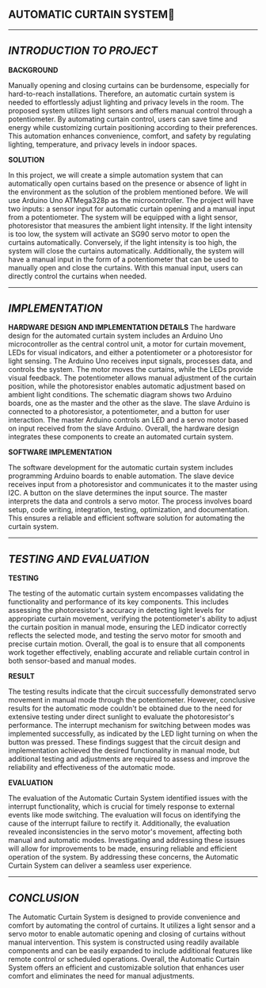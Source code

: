 ## **AUTOMATIC CURTAIN SYSTEM**💒

---


## ***INTRODUCTION TO PROJECT***

**BACKGROUND**

Manually opening and closing curtains can be burdensome, especially for hard-to-reach installations. Therefore, an automatic curtain system is needed to effortlessly adjust lighting and privacy levels in the room. The proposed system utilizes light sensors and offers manual control through a potentiometer. By automating curtain control, users can save time and energy while customizing curtain positioning according to their preferences. This automation enhances convenience, comfort, and safety by regulating lighting, temperature, and privacy levels in indoor spaces.

**SOLUTION**

In this project, we will create a simple automation system that can automatically open curtains based on the presence or absence of light in the environment as the solution of the problem mentioned before. We will use Arduino Uno ATMega328p as the microcontroller. The project will have two inputs: a sensor input for automatic curtain opening and a manual input from a potentiometer.
The system will be equipped with a light sensor, photoresistor that measures the ambient light intensity. If the light intensity is too low, the system will activate an SG90 servo motor to open the curtains automatically. Conversely, if the light intensity is too high, the system will close the curtains automatically.
Additionally, the system will have a manual input in the form of a potentiometer that can be used to manually open and close the curtains. With this manual input, users can directly control the curtains when needed.

---


## ***IMPLEMENTATION***

**HARDWARE DESIGN AND IMPLEMENTATION DETAILS**
The hardware design for the automated curtain system includes an Arduino Uno microcontroller as the central control unit, a motor for curtain movement, LEDs for visual indicators, and either a potentiometer or a photoresistor for light sensing. The Arduino Uno receives input signals, processes data, and controls the system. The motor moves the curtains, while the LEDs provide visual feedback. The potentiometer allows manual adjustment of the curtain position, while the photoresistor enables automatic adjustment based on ambient light conditions. The schematic diagram shows two Arduino boards, one as the master and the other as the slave. The slave Arduino is connected to a photoresistor, a potentiometer, and a button for user interaction. The master Arduino controls an LED and a servo motor based on input received from the slave Arduino. Overall, the hardware design integrates these components to create an automated curtain system.

**SOFTWARE IMPLEMENTATION**

The software development for the automatic curtain system includes programming Arduino boards to enable automation. The slave device receives input from a photoresistor and communicates it to the master using I2C. A button on the slave determines the input source. The master interprets the data and controls a servo motor. The process involves board setup, code writing, integration, testing, optimization, and documentation. This ensures a reliable and efficient software solution for automating the curtain system.

---


## ***TESTING AND EVALUATION***

**TESTING**

The testing of the automatic curtain system encompasses validating the functionality and performance of its key components. This includes assessing the photoresistor's accuracy in detecting light levels for appropriate curtain movement, verifying the potentiometer's ability to adjust the curtain position in manual mode, ensuring the LED indicator correctly reflects the selected mode, and testing the servo motor for smooth and precise curtain motion. Overall, the goal is to ensure that all components work together effectively, enabling accurate and reliable curtain control in both sensor-based and manual modes.


**RESULT**

The testing results indicate that the circuit successfully demonstrated servo movement in manual mode through the potentiometer. However, conclusive results for the automatic mode couldn't be obtained due to the need for extensive testing under direct sunlight to evaluate the photoresistor's performance. The interrupt mechanism for switching between modes was implemented successfully, as indicated by the LED light turning on when the button was pressed. These findings suggest that the circuit design and implementation achieved the desired functionality in manual mode, but additional testing and adjustments are required to assess and improve the reliability and effectiveness of the automatic mode.

**EVALUATION**

The evaluation of the Automatic Curtain System identified issues with the interrupt functionality, which is crucial for timely response to external events like mode switching. The evaluation will focus on identifying the cause of the interrupt failure to rectify it. Additionally, the evaluation revealed inconsistencies in the servo motor's movement, affecting both manual and automatic modes. Investigating and addressing these issues will allow for improvements to be made, ensuring reliable and efficient operation of the system. By addressing these concerns, the Automatic Curtain System can deliver a seamless user experience.

---

## ***CONCLUSION***
The Automatic Curtain System is designed to provide convenience and comfort by automating the control of curtains. It utilizes a light sensor and a servo motor to enable automatic opening and closing of curtains without manual intervention. This system is constructed using readily available components and can be easily expanded to include additional features like remote control or scheduled operations. Overall, the Automatic Curtain System offers an efficient and customizable solution that enhances user comfort and eliminates the need for manual adjustments.

